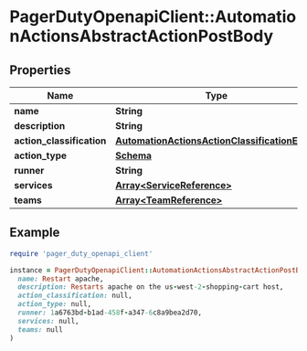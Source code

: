 # PagerDutyOpenapiClient::AutomationActionsAbstractActionPostBody

## Properties

| Name | Type | Description | Notes |
| ---- | ---- | ----------- | ----- |
| **name** | **String** |  |  |
| **description** | **String** |  |  |
| **action_classification** | [**AutomationActionsActionClassificationEnum**](AutomationActionsActionClassificationEnum.md) |  | [optional] |
| **action_type** | [**Schema**](Schema.md) |  |  |
| **runner** | **String** |  | [optional] |
| **services** | [**Array&lt;ServiceReference&gt;**](ServiceReference.md) |  | [optional] |
| **teams** | [**Array&lt;TeamReference&gt;**](TeamReference.md) |  | [optional] |

## Example

```ruby
require 'pager_duty_openapi_client'

instance = PagerDutyOpenapiClient::AutomationActionsAbstractActionPostBody.new(
  name: Restart apache,
  description: Restarts apache on the us-west-2-shopping-cart host,
  action_classification: null,
  action_type: null,
  runner: 1a6763bd-b1ad-458f-a347-6c8a9bea2d70,
  services: null,
  teams: null
)
```

